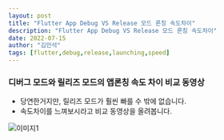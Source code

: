 ```yaml
---
layout: post
title: "Flutter App Debug VS Release 모드 론칭 속도차이"
description: "Flutter App Debug VS Release 모드 론칭 속도차이"
date: 2022-07-15
author: "김민석"
tags: [flutter,debug,release,launching,speed]
---
```

### 디버그 모드와 릴리즈 모드의 앱론칭 속도 차이 비교 동영상

- 당연한거지만, 릴리즈 모드가 훨씬 빠를 수 밖에 없습니다.
- 속도차이를 느껴보시라고 비교 동영상을 올려봅니다.

![이미지1](https://reddol18.github.io/dev5min/images/20220716/1/1.gif)
